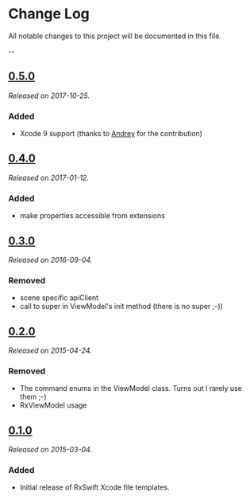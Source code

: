 # Change Log
All notable changes to this project will be documented in this file.

--

## [0.5.0](https://github.com/pixeldock/RxSwift-Xcode-Templates/releases/tag/v0.5.0)
_Released on 2017-10-25._
### Added
* Xcode 9 support (thanks to [Andrey](https://github.com/gershengoren) for the contribution)

## [0.4.0](https://github.com/pixeldock/RxSwift-Xcode-Templates/releases/tag/v0.4.0)
_Released on 2017-01-12._
### Added
* make properties accessible from extensions

## [0.3.0](https://github.com/pixeldock/RxSwift-Xcode-Templates/releases/tag/v0.3.0)
_Released on 2016-09-04._

### Removed
* scene specific apiClient
* call to super in ViewModel's init method (there is no super ;-))

## [0.2.0](https://github.com/pixeldock/RxSwift-Xcode-Templates/releases/tag/v0.2.0)
_Released on 2015-04-24._

### Removed
* The command enums in the ViewModel class. Turns out I rarely use them ;-)
* RxViewModel usage

## [0.1.0](https://github.com/pixeldock/RxSwift-Xcode-Templates/releases/tag/v0.1.0)
_Released on 2015-03-04._

### Added
* Initial release of RxSwift Xcode file templates.
